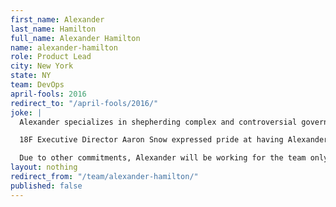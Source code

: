 ```yaml
---
first_name: Alexander
last_name: Hamilton
full_name: Alexander Hamilton
name: alexander-hamilton
role: Product Lead
city: New York
state: NY
team: DevOps
april-fools: 2016
redirect_to: "/april-fools/2016/"
joke: |
  Alexander specializes in shepherding complex and controversial government projects from ideation to delivery. A law school graduate and father of eight, the ten-dollar founding father is a seasoned civil servant with extensive experience with the Department of the Treasury and the Coast Guard.

  18F Executive Director Aaron Snow expressed pride at having Alexander join the team despite the unfortunate result the last time Alexander worked with an Aaron.

  Due to other commitments, Alexander will be working for the team only on April 1st. If you'd like to join Alex (and not just for April 1) you can <a href="https://pages.18f.gov/joining-18f/">see all of our openings and learn more about working at 18F</a>.)
layout: nothing
redirect_from: "/team/alexander-hamilton/"
published: false
---
```


